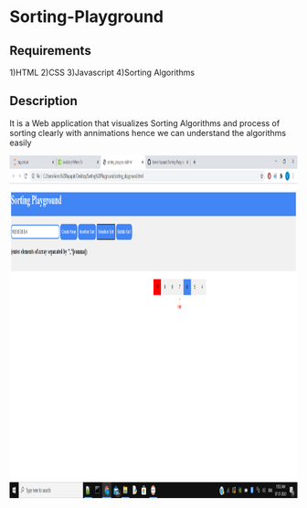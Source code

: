 # Sorting-Playground
## Requirements
1)HTML
2)CSS
3)Javascript
4)Sorting Algorithms
## Description
It is a Web application that visualizes Sorting Algorithms and process of sorting clearly with annimations
hence we can understand the algorithms easily

<img src="https://github.com/Vamsi-Rayapati/Sorting-Playground/blob/master/Screenshot%20(2).png" width="8000" height="600">



